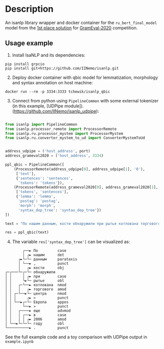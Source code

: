# Description

An isanlp library wrapper and docker container for the `ru_bert_final_model` model from the [1st place solution](https://github.com/DanAnastasyev/GramEval2020) for [GramEval-2020](https://github.com/dialogue-evaluation/GramEval2020) competition.

## Usage example

1. Install IsaNLP and its dependencies:
```
pip install grpcio
pip install git+https://github.com/IINemo/isanlp.git
```  

2. Deploy docker container with qbic model for lemmatization, morphology and syntax annotation on host machine:  
```
docker run --rm -p 3334:3333 tchewik/isanlp_qbic
```  

3. Connect from python using `PipelineCommon` with some external tokenizer (in this example, [UDPipe module]).(https://github.com/IINemo/isanlp_udpipe):  
```python  

from isanlp import PipelineCommon
from isanlp.processor_remote import ProcessorRemote
from isanlp.ru.processor_mystem import ProcessorMystem
from isanlp.ru.converter_mystem_to_ud import ConverterMystemToUd 


address_udpipe = ('host_address', port)
address_grameval2020 = ('host_address', 3334)

ppl_qbic = PipelineCommon([
    (ProcessorRemote(address_udpipe[0], address_udpipe[1], '0'),
     ['text'],
     {'sentences': 'sentences',
      'tokens': 'tokens'}),
    (ProcessorRemote(address_grameval2020[0], address_grameval2020[1], '0'),
     ['tokens', 'sentences'],
     {'lemma': 'lemma',
      'postag': 'postag',
      'morph': 'morph',
      'syntax_dep_tree': 'syntax_dep_tree'})
])

text = "По нашим данным, кости обнаружили при рытье котлована торгового центра «Европа» еще в 2006 году."

res = ppl_qbic(text)
```   

4. The variable `res['syntax_dep_tree']` can be visualized as:  

```
        ┌──► По         case
        │ ┌► нашим      det
      ┌►└─└─ данным     parataxis
      │ └──► ,          punct
      │   ┌► кости      obj
┌─┌───└─┌─└─ обнаружили 
│ │     │ ┌► при        case
│ │     └►└─ рытье      obl
│ │   ┌─└──► котлована  nmod
│ │   │   ┌► торгового  amod
│ │ ┌─└──►└─ центра     nmod
│ │ │     ┌► «          punct
│ │ └──►┌─└─ Европа     appos
│ │     └──► »          punct
│ │   ┌────► еще        advmod
│ │   │ ┌──► в          case
│ │   │ │ ┌► 2006       amod
│ └──►└─└─└─ году       obl
└──────────► .          punct
```

See the full example code and a toy comparison with UDPipe output in ``example.ipynb``